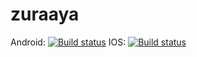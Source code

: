 # zuraaya

Android: [![Build status](https://build.appcenter.ms/v0.1/apps/0631c85c-61da-4d6a-9a25-f7b08dcf7111/branches/dev/badge)](https://appcenter.ms)
IOS: [![Build status](https://build.appcenter.ms/v0.1/apps/a55983ac-ae8b-42cd-8d55-920f3abca213/branches/dev/badge)](https://appcenter.ms)
